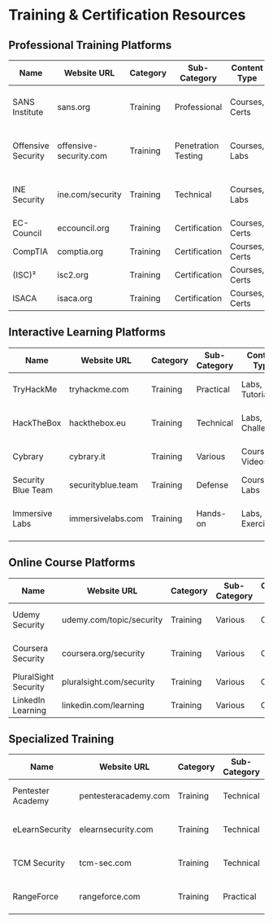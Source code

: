 # Training & Certification Resources

## Professional Training Platforms
| Name | Website URL | Category | Sub-Category | Content Type | Update Frequency | Access Type | Format | Description |
|------|------------|----------|--------------|--------------|------------------|-------------|---------|-------------|
| SANS Institute | sans.org | Training | Professional | Courses, Certs | Continuous | Premium | Web, Live | Professional security certification courses |
| Offensive Security | offensive-security.com | Training | Penetration Testing | Courses, Labs | Continuous | Premium | Web, Labs | Hands-on penetration testing training |
| INE Security | ine.com/security | Training | Technical | Courses, Labs | Continuous | Premium | Web | Advanced technical security training |
| EC-Council | eccouncil.org | Training | Certification | Courses, Certs | Continuous | Premium | Web, Live | Professional certification |
| CompTIA | comptia.org | Training | Certification | Courses, Certs | Continuous | Premium | Web, Live | Entry-level certification |
| (ISC)² | isc2.org | Training | Certification | Courses, Certs | Continuous | Premium | Web, Live | Professional certification |
| ISACA | isaca.org | Training | Certification | Courses, Certs | Continuous | Premium | Web, Live | Governance certification |

## Interactive Learning Platforms
| Name | Website URL | Category | Sub-Category | Content Type | Update Frequency | Access Type | Format | Description |
|------|------------|----------|--------------|--------------|------------------|-------------|---------|-------------|
| TryHackMe | tryhackme.com | Training | Practical | Labs, Tutorials | Daily | Free/Premium | Web, Labs | Interactive security learning |
| HackTheBox | hackthebox.eu | Training | Technical | Labs, Challenges | Weekly | Free/Premium | Web, Labs | Hacking challenges platform |
| Cybrary | cybrary.it | Training | Various | Courses, Videos | Continuous | Free/Premium | Web, Video | Online security training |
| Security Blue Team | securityblue.team | Training | Defense | Courses, Labs | Continuous | Premium | Web, Labs | Blue team training |
| Immersive Labs | immersivelabs.com | Training | Hands-on | Labs, Exercises | Continuous | Premium | Web | Skills-based security training |

## Online Course Platforms
| Name | Website URL | Category | Sub-Category | Content Type | Update Frequency | Access Type | Format | Description |
|------|------------|----------|--------------|--------------|------------------|-------------|---------|-------------|
| Udemy Security | udemy.com/topic/security | Training | Various | Courses | Continuous | Paid | Web, Video | Online security courses |
| Coursera Security | coursera.org/security | Training | Various | Courses | Continuous | Free/Premium | Web, Video | University security courses |
| PluralSight Security | pluralsight.com/security | Training | Various | Courses | Continuous | Premium | Web, Video | Professional training |
| LinkedIn Learning | linkedin.com/learning | Training | Various | Courses | Continuous | Premium | Web, Video | Professional development |

## Specialized Training
| Name | Website URL | Category | Sub-Category | Content Type | Update Frequency | Access Type | Format | Description |
|------|------------|----------|--------------|--------------|------------------|-------------|---------|-------------|
| Pentester Academy | pentesteracademy.com | Training | Technical | Courses, Labs | Continuous | Premium | Web, Labs | Advanced security training |
| eLearnSecurity | elearnsecurity.com | Training | Technical | Courses, Labs | Continuous | Premium | Web, Labs | Professional certification training |
| TCM Security | tcm-sec.com | Training | Technical | Courses | Continuous | Premium | Web, Video | Practical security training |
| RangeForce | rangeforce.com | Training | Practical | Labs, Scenarios | Continuous | Premium | Web | Hands-on cybersecurity training |
